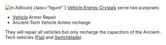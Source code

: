 ![ in
[Adlivun](../locations/Adlivun.md)](../images/VehicleRepairCrystal.jpg){ class="figure" } [Vehicle Energy Crystals](Vehicle_Energy_Crystal.md) serve two
purposes:

- [Vehicle](../vehicles/index.md) Armor Repair
- Ancient-Tech Vehicle Ammo recharge

They will repair all vehicles but only recharge the capacitors of the
Ancient-Tech vehicles ([Flail](../vehicles/Flail.md) and
[Switchblade](../items/Switchblade.md)).
